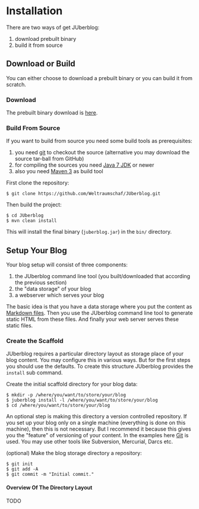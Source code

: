 # Installation

There are two ways of get JUberblog:

1. download prebuilt binary
2. build it from source

## Download or Build

You can  either choose to download  a prebuilt binary  or you can build  it from
scratch.

### Download

The prebuilt binary download is [here](download.html).

### Build From Source

If you want to build from source you need some build tools as prerequisites:

1. you need [git][git] to checkout the source (alternative you may download the 
   source tar-ball from GitHub)
2. for compiling the sources you need [Java 7 JDK][jdk] or newer
3. also you need [Maven 3][mvn] as build tool

First clone the repository:

    $ git clone https://github.com/Weltraumschaf/JUberblog.git

Then build the project:

    $ cd JUberblog
    $ mvn clean install
    
This will install the final binary (`juberblog.jar`) in the `bin/` directory.

## Setup Your Blog

Your blog setup will consist of three components:

1. the JUberblog command line tool (you built/downloaded that according the 
   previous section)
2. the "data storage" of your blog
3. a webserver which serves your blog


The basic  idea is that  you have a  data storage where  you put the  content as
[Markdown  files][markdown]. Then  you use  the JUberblog  command line  tool to
generate static HTML from these files.  And finally your web server serves these
static files.

### Create the Scaffold

JUberblog requires a  particular directory layout as storage place  of your blog
content. You  may configure this  in various ways. But  for the first  steps you
should  use  the defaults.  To  create  this  structure JUberblog  provides  the
`install` sub command.


Create the initial scaffold directory for your blog data:

    $ mkdir -p /where/you/want/to/store/your/blog
    $ juberblog install -l /where/you/want/to/store/your/blog
    $ cd /where/you/want/to/store/your/blog

An optional  step is making this  directory a version controlled  repository. If
you  set up  your blog  only on  a single  machine (everything  is done  on this
machine), then this is not necessary. But  I recommend it because this gives you
the "feature" of versioning of your  content. In the examples here [Git][git] is
used. You may use other tools like Subversion, Mercurial, Darcs etc.

(optional) Make the blog storage directory a repository:

    $ git init
    $ git add -A
    $ git commit -m "Initial commit."

#### Overview Of The Directory Layout

TODO

[jdk]:      http://www.oracle.com/technetwork/java/javase/downloads/jdk7-downloads-1880260.html
[mvn]:      https://maven.apache.org/download.cgi
[git]:      http://git-scm.com/
[markdown]: https://daringfireball.net/projects/markdown/
